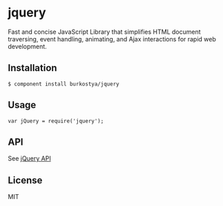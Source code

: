 
# jquery

  Fast and concise JavaScript Library that simplifies HTML document traversing, event handling, animating, and Ajax interactions for rapid web development.

## Installation

    $ component install burkostya/jquery

## Usage

    var jQuery = require('jquery');

## API

  See [jQuery API](http://api.jquery.com/)

## License

  MIT
